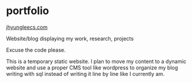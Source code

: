 # portfolio
<a href="(https://jhyungleecs.com/)"> jhyungleecs.com </a>

Website/blog displaying my work, research, projects

Excuse the code please. 

This is a temporary static website. I plan to move my content to a dynamic website 
and use a proper CMS tool like wordpress to organize my blog writing with sql instead of writing it line by line like I currently am. 
